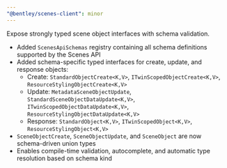 ```yaml
---
"@bentley/scenes-client": minor
---
```


Expose strongly typed scene object interfaces with schema validation.

- Added `ScenesApiSchemas` registry containing all schema definitions supported by the Scenes API
- Added schema-specific typed interfaces for create, update, and response objects:
  - Create: `StandardObjectCreate<K,V>`, `ITwinScopedObjectCreate<K,V>`, `ResourceStylingObjectCreate<K,V>`
  - Update: `MetadataSceneObjectUpdate`, `StandardSceneObjectDataUpdate<K,V>`, `ITwinScopedObjectDataUpdate<K,V>`, `ResourceStylingObjectDataUpdate<K,V>`
  - Response: `StandardObject<K,V>`, `ITwinScopedObject<K,V>`, `ResourceStylingObject<K,V>`
- `SceneObjectCreate`, `SceneObjectUpdate`, and `SceneObject` are now schema-driven union types
- Enables compile-time validation, autocomplete, and automatic type resolution based on schema kind
